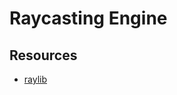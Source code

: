 # Raycasting Engine


## Resources

- [raylib](https://github.com/raysan5/raylib/releases/download/5.5/raylib-5.5_linux_amd64.tar.gz)
